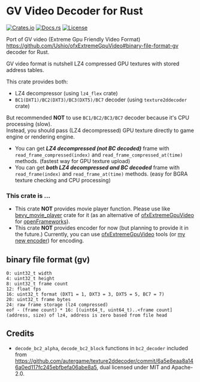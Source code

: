 # GV Video Decoder for Rust

[![Crates.io](https://img.shields.io/crates/v/gv_video.svg)](https://crates.io/crates/gv_video)
[![Docs.rs](https://docs.rs/gv_video/badge.svg)](https://docs.rs/gv_video)
[![License](https://img.shields.io/crates/l/gv_video.svg)](LICENSE)

Port of GV video (Extreme Gpu Friendly Video Format) https://github.com/Ushio/ofxExtremeGpuVideo#binary-file-format-gv decoder for Rust.

GV video format is nutshell LZ4 compressed GPU textures with stored address tables.

This crate provides both:

  - LZ4 decompressor (using `lz4_flex` crate)
  - `BC1(DXT1)/BC2(DXT3)/BC3(DXT5)/BC7` decoder (using `texture2ddecoder` crate)

But recommended **NOT** to use `BC1/BC2/BC3/BC7` decoder because it's CPU processing (slow).<br>
Instead, you should pass (LZ4 decompressed) GPU texture directly to game engine or rendering engine.

- You can get ***LZ4 decompressed (not BC decoded)*** frame with `read_frame_compressed(index)` and `read_frame_compressed_at(time)` methods. (fastest way for GPU texture upload)
- You can get ***both LZ4 decompressed and BC decoded*** frame with `read_frame(index)` and `read_frame_at(time)` methods. (easy for BGRA texture checking and CPU processing)

### This crate is ...

- This crate **NOT** provides movie player function. Please use like [bevy_movie_player](https://github.com/funatsufumiya/bevy_movie_player) crate for it (as an alternative of [ofxExtremeGpuVideo](https://github.com/Ushio/ofxExtremeGpuVideo) for [openFrameworks](https://openframeworks.cc/)).
- This crate **NOT** provides encoder for now (but planning to provide it in the future.) Currently, you can use [ofxExtremeGpuVideo](https://github.com/Ushio/ofxExtremeGpuVideo) tools (or [my new encoder](https://github.com/funatsufumiya/GVEncoder)) for encoding.

## binary file format (gv)

```text
0: uint32_t width
4: uint32_t height
8: uint32_t frame count
12: float fps
16: uint32_t format (DXT1 = 1, DXT3 = 3, DXT5 = 5, BC7 = 7)
20: uint32_t frame bytes
24: raw frame storage (lz4 compressed)
eof - (frame count) * 16: [(uint64_t, uint64_t)..<frame count] (address, size) of lz4, address is zero based from file head
```

## Credits

- `decode_bc2_alpha`, `decode_bc2_block` functions in `bc2_decoder` included from https://github.com/autergame/texture2ddecoder/commit/6a5e8eaa8a146a0ed117fc245ebfbefa06abe8a5, dual licensed under MIT and Apache-2.0.
